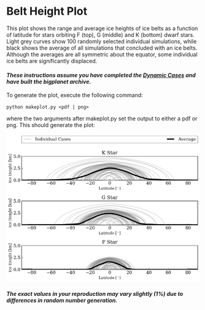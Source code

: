 # Belt Height Plot

This plot shows the range and average ice heights of ice belts as a function of latitude for stars orbiting F (top), G (middle) and K (bottom) dwarf stars. Light grey curves show 100 randomly selected individual simulations, while black shows the average of all simulations that concluded with an ice belts. Although the averages are all symmetric about the equator, some individual ice belts are significantly displaced.

#### _These instructions assume you have completed the [Dynamic Cases](../DynamicCases) and have built the bigplanet archive._

To generate the plot, execute the following command:

```
python makeplot.py <pdf | png>
```
where the two arguments after makeplot.py set the output to either a pdf or png. This should generate the plot:

![BeltHeight](BeltHeight.png)

#### _The exact values in your reproduction may vary slightly (1%) due to differences in random number generation._
